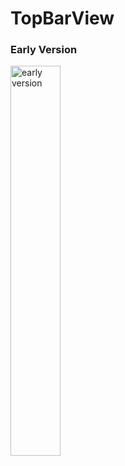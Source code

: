# TopBarView

### Early Version

<img src="https://kirkim.github.io/assets/storage/customTopBar/customTopBarGif1.gif" width="40%" style="max-width:200px" alt="early version">
